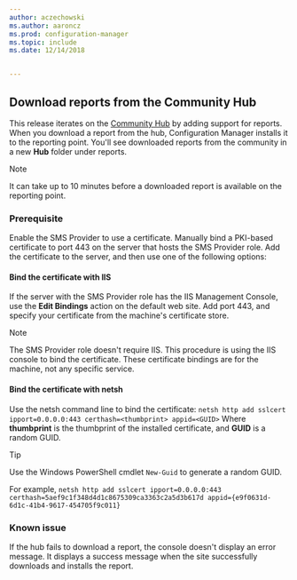 ```yaml
---
author: aczechowski
ms.author: aaroncz
ms.prod: configuration-manager
ms.topic: include
ms.date: 12/14/2018


---
```


## <a name="bkmk_hub"></a> Download reports from the Community Hub
<!--3555936-->
This release iterates on the [Community Hub](../../capabilities-in-technical-preview-1807.md#bkmk_hub) by adding support for reports. When you download a report from the hub, Configuration Manager installs it to the reporting point. You'll see downloaded reports from the community in a new **Hub** folder under reports. 

> [!Note]  
> It can take up to 10 minutes before a downloaded report is available on the reporting point.


### Prerequisite

Enable the SMS Provider to use a certificate. Manually bind a PKI-based certificate to port 443 on the server that hosts the SMS Provider role. Add the certificate to the server, and then use one of the following options:

#### Bind the certificate with IIS
If the server with the SMS Provider role has the IIS Management Console, use the **Edit Bindings** action on the default web site. Add port 443, and specify your certificate from the machine's certificate store.  

> [!Note]  
> The SMS Provider role doesn't require IIS. This procedure is using the IIS console to bind the certificate. These certificate bindings are for the machine, not any specific service.  

#### Bind the certificate with netsh
Use the netsh command line to bind the certificate:
`netsh http add sslcert ipport=0.0.0.0:443 certhash=<thumbprint> appid=<GUID>`
Where **thumbprint** is the thumbprint of the installed certificate, and **GUID** is a random GUID. 

> [!Tip]  
> Use the Windows PowerShell cmdlet `New-Guid` to generate a random GUID.  

For example,
`netsh http add sslcert ipport=0.0.0.0:443 certhash=5aef9c1f348d4d1c8675309ca3363c2a5d3b617d appid={e9f0631d-6d1c-41b4-9617-454705f9c011}`


### Known issue

If the hub fails to download a report, the console doesn't display an error message. It displays a success message when the site successfully downloads and installs the report. 

